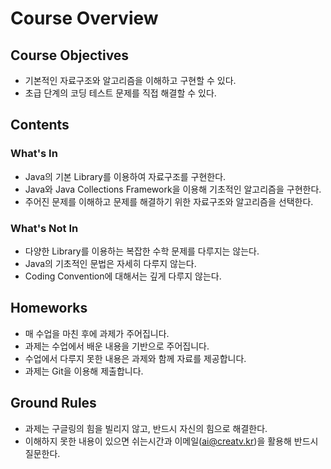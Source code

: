 # Course Overview

## Course Objectives

- 기본적인 자료구조와 알고리즘을 이해하고 구현할 수 있다.
- 초급 단계의 코딩 테스트 문제를 직접 해결할 수 있다.

## Contents

### What's In

- Java의 기본 Library를 이용하여 자료구조를 구현한다.
- Java와 Java Collections Framework을 이용해 기초적인 알고리즘을 구현한다.
- 주어진 문제를 이해하고 문제를 해결하기 위한 자료구조와 알고리즘을 선택한다.

### What's Not In

- 다양한 Library를 이용하는 복잡한 수학 문제를 다루지는 않는다.
- Java의 기초적인 문법은 자세히 다루지 않는다.
- Coding Convention에 대해서는 깊게 다루지 않는다.

## Homeworks

- 매 수업을 마친 후에 과제가 주어집니다.
- 과제는 수업에서 배운 내용을 기반으로 주어집니다.
- 수업에서 다루지 못한 내용은 과제와 함께 자료를 제공합니다.
- 과제는 Git을 이용해 제출합니다.

## Ground Rules

- 과제는 구글링의 힘을 빌리지 않고, 반드시 자신의 힘으로 해결한다.
- 이해하지 못한 내용이 있으면 쉬는시간과 이메일(<ai@creatv.kr>)을 활용해 반드시 질문한다.
